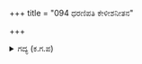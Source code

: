 +++
title = "094 ಧರಣಿಪತಿ ಕೇಳೀಶನೀತನ"

+++

<details><summary>ಗದ್ಯ (ಕ.ಗ.ಪ) </summary>

94. ರಾಜನೇ ಲಾಲಿಸು. ಪಾರ್ಥನನ್ನು ಪರಶಿವನು ಹಿಡಿದೆತ್ತಿ ಆಲಿಂಗಿಸಿದನು. 'ಮಗುವೇ, ಈ ಘೋರವಾದ ತಪಸ್ಸಿನಲ್ಲಿ ನೊಂದೆಯಾ ?' ಎನ್ನುತ್ತಾ ಕರುಣೆಯ ಸಮುದ್ರದಲ್ಲಿ ಅವನನ್ನು ಮುಳುಗಿಸಿದನು.
</details>
